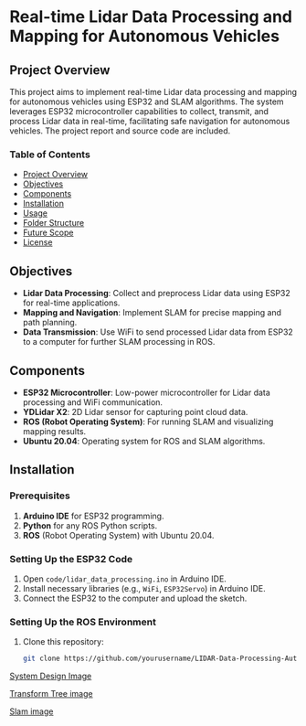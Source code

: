 # Real-time Lidar Data Processing and Mapping for Autonomous Vehicles

## Project Overview
This project aims to implement real-time Lidar data processing and mapping for autonomous vehicles using ESP32 and SLAM algorithms. The system leverages ESP32 microcontroller capabilities to collect, transmit, and process Lidar data in real-time, facilitating safe navigation for autonomous vehicles. The project report and source code are included.

### Table of Contents
- [Project Overview](#project-overview)
- [Objectives](#objectives)
- [Components](#components)
- [Installation](#installation)
- [Usage](#usage)
- [Folder Structure](#folder-structure)
- [Future Scope](#future-scope)
- [License](#license)

## Objectives
- **Lidar Data Processing**: Collect and preprocess Lidar data using ESP32 for real-time applications.
- **Mapping and Navigation**: Implement SLAM for precise mapping and path planning.
- **Data Transmission**: Use WiFi to send processed Lidar data from ESP32 to a computer for further SLAM processing in ROS.

## Components
- **ESP32 Microcontroller**: Low-power microcontroller for Lidar data processing and WiFi communication.
- **YDLidar X2**: 2D Lidar sensor for capturing point cloud data.
- **ROS (Robot Operating System)**: For running SLAM and visualizing mapping results.
- **Ubuntu 20.04**: Operating system for ROS and SLAM algorithms.

## Installation

### Prerequisites
1. **Arduino IDE** for ESP32 programming.
2. **Python** for any ROS Python scripts.
3. **ROS** (Robot Operating System) with Ubuntu 20.04.

### Setting Up the ESP32 Code
1. Open `code/lidar_data_processing.ino` in Arduino IDE.
2. Install necessary libraries (e.g., `WiFi`, `ESP32Servo`) in Arduino IDE.
3. Connect the ESP32 to the computer and upload the sketch.

### Setting Up the ROS Environment
1. Clone this repository:
   ```bash
   git clone https://github.com/yourusername/LIDAR-Data-Processing-Autonomous-Vehicles.git


[System Design Image](https://github.com/user-attachments/assets/0cf5b1a5-dcdc-42eb-94f0-bfde31ff3000)

[Transform Tree image](https://github.com/user-attachments/assets/a30aa614-c76b-4fa9-9ccb-83f6af30965d)

[Slam image](https://github.com/user-attachments/assets/d9b0eb00-d8ec-4341-8b7c-6e8142621d70)






